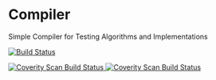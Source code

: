# Compiler
Simple Compiler for Testing Algorithms and Implementations





[![Build Status](https://travis-ci.org/ilovepi/Compiler.svg?branch=master)](https://travis-ci.org/ilovepi/Compiler)


<a href="https://scan.coverity.com/projects/ilovepi-compiler">
  <img alt="Coverity Scan Build Status"
       src="https://scan.coverity.com/projects/11515/badge.svg"/>
</a>

<a href="https://scan.coverity.com/projects/ilovepi-compiler">
  <img alt="Coverity Scan Build Status"
       src="https://img.shields.io/coverity/scan/11515.svg"/>
</a>
